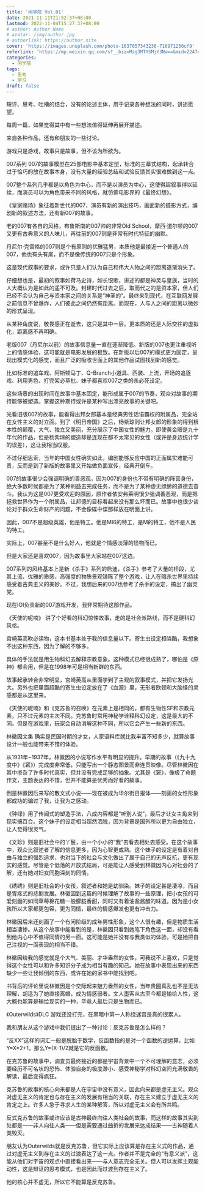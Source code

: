 ```yaml
---
title: '闲学院 Vol.01'
date: 2021-11-11T21:52:37+08:00
lastmod: 2022-11-04T15:27:37+08:00
# author: Author Name
# avatar: /img/author.jpg
# authorlink: https://author.site
cover: 'https://images.unsplash.com/photo-1637057343236-716971236cf9'
referlink: 'https://mp.weixin.qq.com/s?__biz=Mzg3MTY5MjY3Nw==&mid=2247483669&idx=4&sn=fd40f0fe0d0c620161e90b6e0e59665a&chksm=cefbe1fff98c68e999776a7827cdd817b48662860bdfda2441288ff121e3753d1400a41e0661&token=842296736&lang=zh_CN#rd'
categories:
  - 闲学院
tags:
  - 思考
  - 学习
draft: false
---
```


短评、思考、吐槽的结合，没有的论述主体，用于记录各种想法的同时，讲述愿望。

<!--more-->

每周一篇，如果觉得其中有一些想法值得延伸再展开描述。

来自各种作品，还有和朋友的一些讨论。

游戏只是游戏，故事只是故事，但不该为所欲为。

007系列
007的故事模型在25部电影中基本定型，标准的三幕式结构，起承转合过于恰巧的放在故事本身，没有大量的经验总结和试验反馈其实很难做到这一点。

007整个系列几乎都是以角色为中心，而不是以演员为中心，这使得超叙事得以延续，而演员可以为角色带来不同的风格，就仿佛电影界的《最终幻想》。

《皇家赌场》象征着新世代的007，演员有新的演出技巧，画面新的摄影方式，编剧新的叙述方法，还有新007的故事。

老的007有各自的风格，布鲁斯南的007帅的非常Old School，摩西·道尔顿的007又更有古典意义的人味儿，再往前的007则是非常有时代特征的幽默。

丹尼尔·克雷格的007则是个有原则的优雅猛男，本质他是最接近一个普通人的007，他也有头有尾，而不是像传统的007只是个形象。

这是现代叙事的要求，或许只是人们认为自己和伟大人物之间的距离逐渐消失了。

仔细想也是，最初的叙事如荷马史诗，如长恨歌，讲述的都是神灵与皇族，当时的人大概认为是如此的遥不可及。封建时代过去之后，取而代之的是资本家，但人们已经不会认为自己与资本家之间的关系是“神圣的”。最终来到现代，在互联网发展之前信息不曾爆炸，人们彼此之间仍然有距离。而现在，人与人之间的距离以微妙的形式呈现。

从某种角度说，敬畏感正在逝去，这只是其中一层。更本质的还是人际交往的虚拟化，距离感不再明确。

老版007（丹尼尔以前）的故事信息量一直在逐渐降低。新版的007也更注重视听上的情感体验，这可能就是电影发展的极致。在新版以后007的模式更为固定，呈现出模式化的感觉，而且广泛的吸收世面上的其他作品试图找到新的感觉。

比如标准的追车戏、阿斯顿马丁、Q-Branch小道具、西装、上流，开场的追逐戏、利用男色、打完架必草批、妹子都喜欢007之类的杀必死设定。

这些场景的出现时间在故事中基本固定，能形成属于007的节奏，观众对故事的期待能够被塑造。掌握这种期待或许是某种写出漂亮故事的关键吧。

光看旧版007的故事，能看得出邦女郎基本是经典男性话语霸权的附属品，完全站在女性主义的对立面。到了《明日帝国》之后，杨紫琼则让邦女郎的形象的得到根本性的颠覆，大气、独立又美丽，充分展示了中国女性的魅力。即使黄金眼是九十年代的作品，但是杨紫琼的塑造却是连现在都不太常见的女性（或许是身边统计学的误差），这让我相当叹服。

不过仔细思索，当年的中国女性确实如此，编剧能够反应中国的正面属实难能可贵，反而是到了新版的故事里又开始做负面宣传，经典开倒车。

007的故事很少会强调明确的善恶观，因为007的身份也不带有明确的阵营身份，绝大多数时候都是为了某种利益去完成任务，而不是为了某种虚无缥缈的道德去奋斗。我认为这是007更受欢迎的原因，原作者依安弗莱明很少强调善恶观，而是把拯救世界作为一个附属品，让邦德的目标看起来没有那么坏而已。故事中也很少谈论对于群众生命财产的问题，不会像碟中谍那样放在明面上讲。

因此，007不是超级英雄，他是特工。他是MI6的特工，是M的特工，他不是人民的特工。

实际上，007甚至不是什么好人，他就是个情感淡薄的怪物而已。

但是大家还是喜欢007，因为故事里大家站在007这边。

007系列的风格基本上是新《杀手》系列的启迪，《杀手》参考了大量的桥段，尤其上流、优雅的质感，高强度的物质景观铺陈了整个游戏，让人在暗杀世界里持续感受着古典主义的美妙。不过，我想后来的007也参考了杀手的设定，搞出了幽灵党。

现在IOI负责新的007游戏开发，我非常期待这部作品。

《天使的呢喃》
讲了个好看的科幻惊悚故事，走的是社会派路线，而不是硬科幻风格。

宫崎英高吹必读物，这本书基本处于我的信息量以下。寄生虫设定相当酷，我想象不出这种东西，因为了解的不够多。

具体的手法就是用生物科幻去解释宗教意象。这种模式已经很成熟了，哪怕是《原神》都会用，但是在1998年可是相当新鲜的东西。

故事起承转合非常明显，宫崎英高从里面学到了主观的叙事模式，并把它发扬光大。另外也把里面超酷的寄生虫设定放在了《血源》里，无形者欧顿和大脑怪的灵感都是从这里来。

《天使的呢喃》和《克苏鲁的召唤》在元素上是相同的，都有生物性SF和宗教元素，只不过元素的主次不同。克苏鲁时常用神秘学诠释科幻设定，这是最大的不同。但是在游戏里，玩家会自动消解这种不同，所以它会产生一些新的东西。

林徽因文集
确实是民国时期的才女，人家语料库就比我丰富不知多少，就算故事设计一般也能带来不错的体验。

从1931年~1937年，林徽因的小说写作水平有明显的提升。早期的故事（《九十九度中》《窘》）完成度非常低，只能写出一个静态图景而非连贯映像。尽管林徽因在其中掺杂了许多时代真实，但并没有完成足够的抽象。尤其是《窘》，像极了命题作文，主题表达的不错，但并不能算是优秀而好看的故事。

倒是林徽因后来写的散文式小说——现在被成为华尔街日报体——刻画的女性形象都成功的骗过了我，让我为之感动。

《钟绿》用了传闻式的塑造手法，八成内容都是“听别人说”，最后才让女主角来到现实搞百合。这个妹子的设定相当超然洒脱，因为背景是国外所以更为自由独立，让人觉得很灵气。

《文珍》则是旧社会中的丫鬟，由一个小小的“我”去看去相处去感受。在这个故事中，观众比叙述者了解的信息更多，因为心智更成熟。这个妹子的设定是有着对自由与独立的强烈追求，也对当下的社会与文化做出了属于自己的无声反抗，更有现实的感觉。尽管是个低落的开放式结局，可是能让人感受到林徽因内心对社会的了解，还有她对妇女同胞深刻的同情。

《绣绣》则是旧社会的小女孩，叙述者和她是幼驯染。妹子的设定甚是凄凉，而且是胃疼式的悲剧发展。林徽因到这篇的时候理解了故事的一些原理，把小女孩的可爱刻画的如同草莓棉花糖一般朦胧香甜，同时又有着油盐酱醋的味道。因为是小女孩所以大家都更包容，更为同情，最终的情感爆发也更有冲击力。

林徽因后来还刻画了一个有闲阶级的成年男性形象，这个人很有趣，但是物质生活相当凄惨。从这个故事中能看到的是，林徽因只看到她笔下角色这一面，却没有看到他内心中不值得同情的另一面。这可能是她并没有与我类似的体验，可是她把自己注视的一面表现的相当不错。

林徽因给我的感觉就是个大气、美丽、才华盎然的女性，可我说不上喜欢，只是觉得这个女性可以和许多知识分子成为相当有趣的知己。她在故事中表现出来的东西缺少一些让我倾倒的东西，或许在她的家书中能找到吧。

书背后的评论里说林徽因是个交际起来魅力盎然的女性，当年贵圈真乱也不是无法理解，胡适为了她直接离婚，成为情感弱者。文人墨客从古至今都是输给人性，这大概也能算是输给现实的一种，毕竟人最后只是生物而已。

《Outerwilds》DLC
游戏还没打完，在黑暗中第一人称绕迷宫是真的很累人。

我和朋友从这个游戏中我们提出了一种讨论：反克苏鲁是怎么样的？

“反XX”这样的词汇一般是脱胎于数学，反函数指的是对一个函数的逆运算，比如Y=X*2+1，那么Y=(X-1)/2就是它的反函数。

在克苏鲁的故事中，调查员最终接近的都是宇宙背景中一个不可理解的意志，必须要经历不可名状的恐怖、体验自身的极度渺小、感受神秘学对科幻空间充满敬畏的解读，最后变得疯狂。

克苏鲁的故事的核心向来都是人在宇宙中没有意义，因此向来都是虚无主义。观众对虚无主义的肯定也与存在主义的发展有相当的关联，存在主义建立于虚无主义的肯定之上。许多人急于寻求人生的某种解答，所以对虚无主义会有所共鸣。

反式克苏鲁的故事或许应该是古神最终向往人类社会的故事，而这样的故事其实到处都是——非人向往人类——但是需要通过曲折的发展来达成结果——古神随着人类毁灭。

朋友认为Outerwilds就是反克苏鲁，但它实际上应该算是存在主义式的作品，通过对虚无主义到存在主义的过渡表达了这一点。作者并不是完全的“有意义派”，这能从他们对宇宙的观点中直接看出来——与人意志完全无关。但人可以发挥主观能动性，这是辩证的思考模式，也是因此而过渡到存在主义了。

他的核心并不虚无，所以它不能算是反克苏鲁。